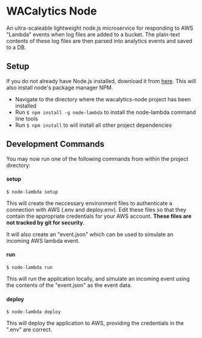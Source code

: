 # WACalytics Node

An ultra-scaleable lightweight node.js microservice for responding to AWS "Lambda" events when log files are added to a bucket. The plain-text contents of these log files are then parsed into analytics events and saved to a DB.

## Setup

If you do not already have Node.js installed, download it from [here](https://nodejs.org/en/). This will also install node's package manager NPM.

- Navigate to the directory where the wacalytics-node project has been installed
- Run `$ npm install -g node-lambda` to install the node-lambda command line tools
- Run `$ npm install` to will install all other project dependencies

## Development Commands

You may now run one of the following commands from within the project directory:

#### setup

`$ node-lambda setup`

This will create the neccessary environment files to authenticate a connection with AWS (.env and deploy.env). Edit these files so that they contain the appropriate credentials for your AWS account. **These files are not tracked by git for security**.

It will also create an "event.json" which can be used to simulate an incoming AWS lambda event. 

#### run

`$ node-lambda run`

This will run the application locally, and simulate an incoming event using the contents of the "event.json" as the event data.

#### deploy

`$ node-lambda deploy`

This will deploy the application to AWS, providing the credentials in the ".env" are correct.
